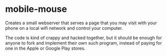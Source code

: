 mobile-mouse
============

Creates a small webserver that serves a page that
you may visit with your phone on a local wifi network 
and control your computer.

The code is kind of crappy and hacked together,
but it should be enough for anyone to fork and
implement their own such program, instead of paying
for one in the Apple or Google Play stores.
